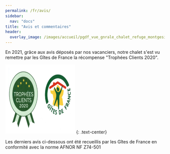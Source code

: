 ```yaml
---
permalink: /fr/avis/
sidebar:
  nav: "docs"
title: "Avis et commentaires"
header:
  overlay_image: /images/accueil/pgdf_vue_gnrale_chalet_refuge_montgesin_Plagne.jpg
---
```


En 2021, grâce aux avis déposés par nos vacanciers, notre chalet s'est vu remettre par les Gîtes de France la récompense "Trophées Clients 2020".


  <a href="http://www.gites-de-france-savoie.com/fiche-hebergement-73G148140.html" target="_blank" rel="noreferrer"> <img src="/images/banniere_menu/logo_trophes_clients.jpeg" alt="" width="200" height="200" style="border:10px solid white" /></a> 
{: .text-center}

Les derniers avis ci-dessous ont été recueillis par les Gîtes de France en conformité avec la norme AFNOR NF Z74-501
<script type='text/javascript'>
  var parametresWidget = {
    key : 'tftr8_fc',
    numGite : '73G148140',
    widget : 'avis',
  };
  widgetIteaGL(parametresWidget);
</script>
